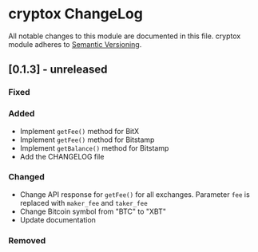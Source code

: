 # cryptox ChangeLog

All notable changes to this module are documented in this file.
cryptox module adheres to [Semantic Versioning](http://semver.org/).

## [0.1.3] - unreleased
### Fixed
 
### Added
- Implement `getFee()` method for BitX
- Implement `getFee()` method for Bitstamp
- Implement `getBalance()` method for Bitstamp
- Add the CHANGELOG file

### Changed

- Change API response for `getFee()` for all exchanges. Parameter `fee` is replaced with `maker_fee` and `taker_fee` 
- Change Bitcoin symbol from "BTC" to "XBT"
- Update documentation

### Removed

